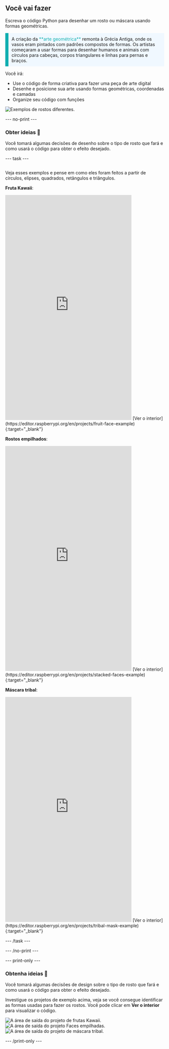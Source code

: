 ## Você vai fazer

Escreva o código Python para desenhar um rosto ou máscara usando formas geométricas.

<p style="border-left: solid; border-width:10px; border-color: #0faeb0; background-color: aliceblue; padding: 10px;">
A criação da <span style="color: #0faeb0">**arte geométrica**</span> remonta à Grécia Antiga, onde os vasos eram pintados com padrões compostos de formas. Os artistas começaram a usar formas para desenhar humanos e animais com círculos para cabeças, corpos triangulares e linhas para pernas e braços.
</p>

Você irá:

+ Use o código de forma criativa para fazer uma peça de arte digital
+ Desenhe e posicione sua arte usando formas geométricas, coordenadas e camadas
+ Organize seu código com funções

![Exemplos de rostos diferentes.](images/strip.png)

--- no-print ---

### Obter ideias 💭

Você tomará algumas decisões de desenho sobre o tipo de rosto que fará e como usará o código para obter o efeito desejado.

--- task ---
<div style="display: flex; flex-wrap: wrap">
<div style="flex-basis: 175px; flex-grow: 1">

Veja esses exemplos e pense em como eles foram feitos a partir de círculos, elipses, quadrados, retângulos e triângulos.

**Fruta Kawaii**:
<iframe src="https://editor.raspberrypi.org/en/embed/viewer/fruit-face-example" width="400" height="710" frameborder="0" marginwidth="0" marginheight="0" allowfullscreen>
</iframe> [Ver o interior](https://editor.raspberrypi.org/en/projects/fruit-face-example){:target="_blank"}

**Rostos empilhados**:
<iframe src="https://editor.raspberrypi.org/en/embed/viewer/stacked-faces-example" width="400" height="710" frameborder="0" marginwidth="0" marginheight="0" allowfullscreen>
</iframe> [Ver o interior](https://editor.raspberrypi.org/en/projects/stacked-faces-example){:target="_blank"}

**Máscara tribal**:
<iframe src="https://editor.raspberrypi.org/en/embed/viewer/tribal-mask-example" width="400" height="710" frameborder="0" marginwidth="0" marginheight="0" allowfullscreen>
</iframe> [Ver o interior](https://editor.raspberrypi.org/en/projects/tribal-mask-example){:target="_blank"}

--- /task ---

--- /no-print ---

--- print-only ---

### Obtenha ideias 💭

Você tomará algumas decisões de design sobre o tipo de rosto que fará e como usará o código para obter o efeito desejado.

Investigue os projetos de exemplo acima, veja se você consegue identificar as formas usadas para fazer os rostos. Você pode clicar em **Ver o interior** para visualizar o código.

![A área de saída do projeto de frutas Kawaii.](images/smile.png) ![A área de saída do projeto Faces empilhadas.](images/stacked.png) ![A área de saída do projeto de máscara tribal.](images/tribal.png)

--- /print-only ---

